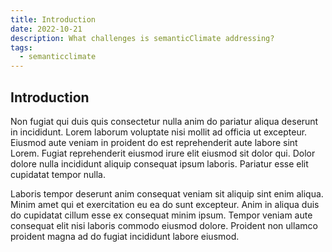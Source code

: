 ```yaml
---
title: Introduction
date: 2022-10-21
description: What challenges is semanticClimate addressing?
tags:
  - semanticclimate
---
```


## Introduction

Non fugiat qui duis quis consectetur nulla anim do pariatur aliqua deserunt in incididunt. Lorem laborum voluptate nisi mollit ad officia ut excepteur. Eiusmod aute veniam in proident do est reprehenderit aute labore sint Lorem. Fugiat reprehenderit eiusmod irure elit eiusmod sit dolor qui. Dolor dolore nulla incididunt aliquip consequat ipsum laboris. Pariatur esse elit cupidatat tempor nulla.

Laboris tempor deserunt anim consequat veniam sit aliquip sint enim aliqua. Minim amet qui et exercitation eu ea do sunt excepteur. Anim in aliqua duis do cupidatat cillum esse ex consequat minim ipsum. Tempor veniam aute consequat elit nisi laboris commodo eiusmod dolore. Proident non ullamco proident magna ad do fugiat incididunt labore eiusmod.